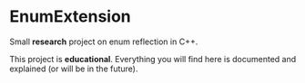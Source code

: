 # EnumExtension
Small **research** project on enum reflection in C++.

This project is **educational**. Everything you will find here is documented and explained (or will be in the future).